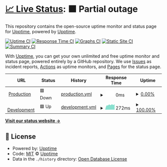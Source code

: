 # [📈 Live Status](https://status-test.spgjobi.com): <!--live status--> **🟧 Partial outage**

This repository contains the open-source uptime monitor and status page for [Upptime](https://upptime.js.org), powered by [Upptime](https://github.com/upptime/upptime).

[![Uptime CI](https://github.com/Speedup-lib/spg-jobi-status.github.io/workflows/Uptime%20CI/badge.svg)](https://github.com/Speedup-lib/spg-jobi-status.github.io/actions?query=workflow%3A%22Uptime+CI%22)
[![Response Time CI](https://github.com/Speedup-lib/spg-jobi-status.github.io/workflows/Response%20Time%20CI/badge.svg)](https://github.com/Speedup-lib/spg-jobi-status.github.io/actions?query=workflow%3A%22Response+Time+CI%22)
[![Graphs CI](https://github.com/Speedup-lib/spg-jobi-status.github.io/workflows/Graphs%20CI/badge.svg)](https://github.com/Speedup-lib/spg-jobi-status.github.io/actions?query=workflow%3A%22Graphs+CI%22)
[![Static Site CI](https://github.com/Speedup-lib/spg-jobi-status.github.io/workflows/Static%20Site%20CI/badge.svg)](https://github.com/Speedup-lib/spg-jobi-status.github.io/actions?query=workflow%3A%22Static+Site+CI%22)
[![Summary CI](https://github.com/Speedup-lib/spg-jobi-status.github.io/workflows/Summary%20CI/badge.svg)](https://github.com/Speedup-lib/spg-jobi-status.github.io/actions?query=workflow%3A%22Summary+CI%22)

With [Upptime](https://upptime.js.org), you can get your own unlimited and free uptime monitor and status page, powered entirely by a GitHub repository. We use [Issues](https://github.com/upptime/upptime/issues) as incident reports, [Actions](https://github.com/Speedup-lib/spg-jobi-status.github.io/actions) as uptime monitors, and [Pages](https://status-test.spgjobi.com) for the status page.

<!--start: status pages-->
<!-- This summary is generated by Upptime (https://github.com/upptime/upptime) -->
<!-- Do not edit this manually, your changes will be overwritten -->
<!-- prettier-ignore -->
| URL | Status | History | Response Time | Uptime |
| --- | ------ | ------- | ------------- | ------ |
| <img alt="" src="https://favicons.githubusercontent.com/app.spgjobi.com" height="13"> [Production](https://app.spgjobi.com) | 🟥 Down | [production.yml](https://github.com/Speedup-lib/spg-jobi-status.github.io/commits/HEAD/history/production.yml) | <details><summary><img alt="Response time graph" src="./graphs/production/response-time-week.png" height="20"> 0ms</summary><br><a href="https://status-test.spgjobi.com/history/production"><img alt="Response time 270" src="https://img.shields.io/endpoint?url=https%3A%2F%2Fraw.githubusercontent.com%2FSpeedup-lib%2Fspg-jobi-status.github.io%2FHEAD%2Fapi%2Fproduction%2Fresponse-time.json"></a><br><a href="https://status-test.spgjobi.com/history/production"><img alt="24-hour response time 0" src="https://img.shields.io/endpoint?url=https%3A%2F%2Fraw.githubusercontent.com%2FSpeedup-lib%2Fspg-jobi-status.github.io%2FHEAD%2Fapi%2Fproduction%2Fresponse-time-day.json"></a><br><a href="https://status-test.spgjobi.com/history/production"><img alt="7-day response time 0" src="https://img.shields.io/endpoint?url=https%3A%2F%2Fraw.githubusercontent.com%2FSpeedup-lib%2Fspg-jobi-status.github.io%2FHEAD%2Fapi%2Fproduction%2Fresponse-time-week.json"></a><br><a href="https://status-test.spgjobi.com/history/production"><img alt="30-day response time 279" src="https://img.shields.io/endpoint?url=https%3A%2F%2Fraw.githubusercontent.com%2FSpeedup-lib%2Fspg-jobi-status.github.io%2FHEAD%2Fapi%2Fproduction%2Fresponse-time-month.json"></a><br><a href="https://status-test.spgjobi.com/history/production"><img alt="1-year response time 270" src="https://img.shields.io/endpoint?url=https%3A%2F%2Fraw.githubusercontent.com%2FSpeedup-lib%2Fspg-jobi-status.github.io%2FHEAD%2Fapi%2Fproduction%2Fresponse-time-year.json"></a></details> | <details><summary><a href="https://status-test.spgjobi.com/history/production">0.00%</a></summary><a href="https://status-test.spgjobi.com/history/production"><img alt="All-time uptime 91.68%" src="https://img.shields.io/endpoint?url=https%3A%2F%2Fraw.githubusercontent.com%2FSpeedup-lib%2Fspg-jobi-status.github.io%2FHEAD%2Fapi%2Fproduction%2Fuptime.json"></a><br><a href="https://status-test.spgjobi.com/history/production"><img alt="24-hour uptime 0.00%" src="https://img.shields.io/endpoint?url=https%3A%2F%2Fraw.githubusercontent.com%2FSpeedup-lib%2Fspg-jobi-status.github.io%2FHEAD%2Fapi%2Fproduction%2Fuptime-day.json"></a><br><a href="https://status-test.spgjobi.com/history/production"><img alt="7-day uptime 0.00%" src="https://img.shields.io/endpoint?url=https%3A%2F%2Fraw.githubusercontent.com%2FSpeedup-lib%2Fspg-jobi-status.github.io%2FHEAD%2Fapi%2Fproduction%2Fuptime-week.json"></a><br><a href="https://status-test.spgjobi.com/history/production"><img alt="30-day uptime 27.59%" src="https://img.shields.io/endpoint?url=https%3A%2F%2Fraw.githubusercontent.com%2FSpeedup-lib%2Fspg-jobi-status.github.io%2FHEAD%2Fapi%2Fproduction%2Fuptime-month.json"></a><br><a href="https://status-test.spgjobi.com/history/production"><img alt="1-year uptime 91.68%" src="https://img.shields.io/endpoint?url=https%3A%2F%2Fraw.githubusercontent.com%2FSpeedup-lib%2Fspg-jobi-status.github.io%2FHEAD%2Fapi%2Fproduction%2Fuptime-year.json"></a></details>
| <img alt="" src="https://favicons.githubusercontent.com/dev.spgjobi.com" height="13"> [Development](https://dev.spgjobi.com) | 🟩 Up | [development.yml](https://github.com/Speedup-lib/spg-jobi-status.github.io/commits/HEAD/history/development.yml) | <details><summary><img alt="Response time graph" src="./graphs/development/response-time-week.png" height="20"> 272ms</summary><br><a href="https://status-test.spgjobi.com/history/development"><img alt="Response time 262" src="https://img.shields.io/endpoint?url=https%3A%2F%2Fraw.githubusercontent.com%2FSpeedup-lib%2Fspg-jobi-status.github.io%2FHEAD%2Fapi%2Fdevelopment%2Fresponse-time.json"></a><br><a href="https://status-test.spgjobi.com/history/development"><img alt="24-hour response time 274" src="https://img.shields.io/endpoint?url=https%3A%2F%2Fraw.githubusercontent.com%2FSpeedup-lib%2Fspg-jobi-status.github.io%2FHEAD%2Fapi%2Fdevelopment%2Fresponse-time-day.json"></a><br><a href="https://status-test.spgjobi.com/history/development"><img alt="7-day response time 272" src="https://img.shields.io/endpoint?url=https%3A%2F%2Fraw.githubusercontent.com%2FSpeedup-lib%2Fspg-jobi-status.github.io%2FHEAD%2Fapi%2Fdevelopment%2Fresponse-time-week.json"></a><br><a href="https://status-test.spgjobi.com/history/development"><img alt="30-day response time 280" src="https://img.shields.io/endpoint?url=https%3A%2F%2Fraw.githubusercontent.com%2FSpeedup-lib%2Fspg-jobi-status.github.io%2FHEAD%2Fapi%2Fdevelopment%2Fresponse-time-month.json"></a><br><a href="https://status-test.spgjobi.com/history/development"><img alt="1-year response time 262" src="https://img.shields.io/endpoint?url=https%3A%2F%2Fraw.githubusercontent.com%2FSpeedup-lib%2Fspg-jobi-status.github.io%2FHEAD%2Fapi%2Fdevelopment%2Fresponse-time-year.json"></a></details> | <details><summary><a href="https://status-test.spgjobi.com/history/development">100.00%</a></summary><a href="https://status-test.spgjobi.com/history/development"><img alt="All-time uptime 99.89%" src="https://img.shields.io/endpoint?url=https%3A%2F%2Fraw.githubusercontent.com%2FSpeedup-lib%2Fspg-jobi-status.github.io%2FHEAD%2Fapi%2Fdevelopment%2Fuptime.json"></a><br><a href="https://status-test.spgjobi.com/history/development"><img alt="24-hour uptime 100.00%" src="https://img.shields.io/endpoint?url=https%3A%2F%2Fraw.githubusercontent.com%2FSpeedup-lib%2Fspg-jobi-status.github.io%2FHEAD%2Fapi%2Fdevelopment%2Fuptime-day.json"></a><br><a href="https://status-test.spgjobi.com/history/development"><img alt="7-day uptime 100.00%" src="https://img.shields.io/endpoint?url=https%3A%2F%2Fraw.githubusercontent.com%2FSpeedup-lib%2Fspg-jobi-status.github.io%2FHEAD%2Fapi%2Fdevelopment%2Fuptime-week.json"></a><br><a href="https://status-test.spgjobi.com/history/development"><img alt="30-day uptime 100.00%" src="https://img.shields.io/endpoint?url=https%3A%2F%2Fraw.githubusercontent.com%2FSpeedup-lib%2Fspg-jobi-status.github.io%2FHEAD%2Fapi%2Fdevelopment%2Fuptime-month.json"></a><br><a href="https://status-test.spgjobi.com/history/development"><img alt="1-year uptime 99.89%" src="https://img.shields.io/endpoint?url=https%3A%2F%2Fraw.githubusercontent.com%2FSpeedup-lib%2Fspg-jobi-status.github.io%2FHEAD%2Fapi%2Fdevelopment%2Fuptime-year.json"></a></details>

<!--end: status pages-->

[**Visit our status website →**](https://status-test.spgjobi.com)

## 📄 License

- Powered by: [Upptime](https://github.com/upptime/upptime)
- Code: [MIT](./LICENSE) © [Upptime](https://upptime.js.org)
- Data in the `./history` directory: [Open Database License](https://opendatacommons.org/licenses/odbl/1-0/)
